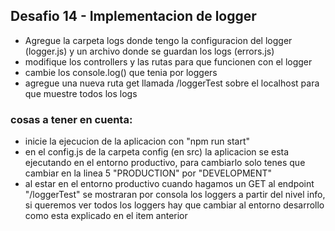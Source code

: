 ## Desafio 14 - Implementacion de logger

- Agregue la carpeta logs donde tengo la configuracion del logger (logger.js) y un archivo donde se guardan los logs (errors.js)
- modifique los controllers y las rutas para que funcionen con el logger
- cambie los console.log() que tenia por loggers
- agregue una nueva ruta get llamada /loggerTest sobre el localhost para que muestre todos los logs

### cosas a tener en cuenta:

- inicie la ejecucion de la aplicacion con "npm run start"
- en el config.js de la carpeta config (en src) la aplicacion se esta ejecutando en el entorno productivo, para cambiarlo solo tenes que cambiar en la linea 5 "PRODUCTION" por "DEVELOPMENT"
- al estar en el entorno productivo cuando hagamos un GET al endpoint "/loggerTest" se mostraran por consola los loggers a partir del nivel info, si queremos ver todos los loggers hay que cambiar al entorno desarrollo como esta explicado en el item anterior
